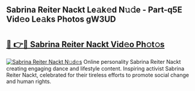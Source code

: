 ## Sabrina Reiter Nackt Le𝚊k𝚎d N𝚞𝚍e - Part-q5E Vid𝚎o Le𝚊ks Photos gW3UD

# <h2><a href="http://fb2kvn.evod.top/?m=Sabrina+Reiter+Nackt">🔗 👉🔴 Sabrina Reiter Nackt Vid𝚎o Ph𝚘t𝚘s</a></h2>

[![Sabrina Reiter Nackt N𝚞d𝚎s](https://i.imgur.com/8V9OHl7.gif)](http://fb2kvn.evod.top/?m=Sabrina+Reiter+Nackt)
Online personality Sabrina Reiter Nackt creating engaging dance and lifestyle content. Inspiring activist Sabrina Reiter Nackt, celebrated for their tireless efforts to promote social change and human rights. 
